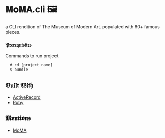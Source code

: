 # 𝐌𝐨𝐌𝐀.cli 🖼️

a CLI rendition of The Museum of Modern Art. populated with 60+ famous pieces.


### 𝔓𝔯𝔢𝔯𝔢𝔮𝔲𝔦𝔰𝔦𝔱𝔢𝔰

Commands to run project

```
  # cd [project name]
  $ bundle
```

## 𝔅𝔲𝔦𝔩𝔱 𝔚𝔦𝔱𝔥

* [ActiveRecord](https://guides.rubyonrails.org/active_record_basics.html)
* [Ruby](https://www.ruby-lang.org/en/)


## 𝕸𝖊𝖓𝖙𝖎𝖔𝖓𝖘

* [MoMA](https://www.moma.org/)
